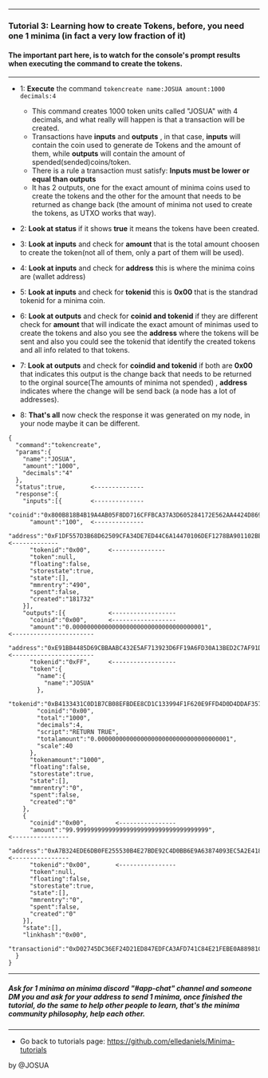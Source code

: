 ------------------------------------------------------------
### **Tutorial 3**: Learning how to create Tokens, before, **you need one 1 minima** (in fact a very low fraction of it)
#### The important part here, is to watch for the console's prompt results when executing the command to create the tokens.
------------------------------------------------------------
- 1: **Execute** the command ` tokencreate name:JOSUA amount:1000 decimals:4 `
  - This command creates 1000 token units called "JOSUA" with 4 decimals, and what really will happen is that a transaction will be created.
  - Transactions have **inputs** and **outputs** , in that case, **inputs** will contain the coin used to generate de Tokens and the amount of them, while **outputs** will contain the amount of spended(sended)coins/token.
  - There is a rule a transaction must satisfy: **Inputs must be lower or equal than outputs**
  - It has 2 outputs, one for the exact amount of minima coins used to create the tokens and the other for the amount that needs to be returned as change back (the amount of minima not used to create the tokens, as UTXO works that way).

- 2: **Look at status** if it shows **true** it means the tokens have been created.
- 3: **Look at inputs** and check for **amount** that is the total amount choosen to create the token(not all of them, only a part of them will be used).
- 4: **Look at inputs** and check for **address** this is where the minima coins are (wallet address)
- 5: **Look at inputs** and check for **tokenid** this is **0x00** that is the standrad tokenid for a minima coin.
- 6: **Look at outputs** and check for **coinid and tokenid** if they are different check for **amount** that will indicate the exact amount of minimas used to create the tokens and also you see the **address** where the tokens will be sent and also you could see the tokenid that identify the created tokens and all info related to that tokens.
- 7: **Look at outputs** and check for **coindid and tokenid** if both are **0x00** that indicates this output is the change back that needs to be returned to the orginal source(The amounts of minima not spended) , **address** indicates where the change will be send back (a node has a lot of addresses).
- 8: **That's all** now check the response it was generated on my node, in your node maybe it can be different.

```
{
  "command":"tokencreate",
  "params":{
    "name":"JOSUA",
    "amount":"1000",
    "decimals":"4"
  },
  "status":true,       <--------------
  "response":{
    "inputs":[{        <--------------
      "coinid":"0x800B818B4B19A4AB05F8DD716CFFBCA37A3D605284172E562AA4424D869A17E9",
      "amount":"100",  <--------------
      "address":"0xF1DF557D3B68D62509CFA34DE7ED44C6A14470106DEF1278BA901102BEB67B66",          <-------------
      "tokenid":"0x00",     <---------------
      "token":null,
      "floating":false,
      "storestate":true,
      "state":[],
      "mmrentry":"490",
      "spent":false,
      "created":"181732"
    }],
    "outputs":[{            <------------------
      "coinid":"0x00",      <------------------
      "amount":"0.0000000000000000000000000000000000001",                                    <-----------------------
      "address":"0xE91BB4485D69CBBAABC432E5AF713923D6FF19A6FD30A13BED2C7AF91D30E5D7",        <-----------------------
      "tokenid":"0xFF",     <------------------
      "token":{
        "name":{
          "name":"JOSUA"
        },
        "tokenid":"0xB4133431C0D1B7CB08EFBDEE8CD1C133994F1F620E9FFD4D0D4DDAF357CBEFC0",
        "coinid":"0x00",
        "total":"1000",
        "decimals":4,
        "script":"RETURN TRUE",
        "totalamount":"0.0000000000000000000000000000000000001",
        "scale":40
      },
      "tokenamount":"1000",
      "floating":false,
      "storestate":true,
      "state":[],
      "mmrentry":"0",
      "spent":false,
      "created":"0"
    },
    {
      "coinid":"0x00",        <----------------
      "amount":"99.9999999999999999999999999999999999999",                                          <----------------
      "address":"0xA7B324EDE6DB0FE255530B4E27BDE92C4D0BB6E9A63874093EC5A2E4182E919E",               <----------------
      "tokenid":"0x00",       <----------------
      "token":null,
      "floating":false,
      "storestate":true,
      "state":[],
      "mmrentry":"0",
      "spent":false,
      "created":"0"
    }],
    "state":[],
    "linkhash":"0x00",
    "transactionid":"0xD02745DC36EF24D21ED847EDFCA3AFD741C84E21FEBE0A88981C8583D98E058E"
  }
}

```
------------------------------------------------------------
##### Ask for 1 minima on minima discord "#app-chat" channel and someone DM you and ask for your address to send 1 minima, once finished the tutorial, do the same to help other people to learn, that's the minima community philosophy, help each other.
------------------------------------------------------------

- Go back to tutorials page: <https://github.com/elledaniels/Minima-tutorials>

by @JOSUA
